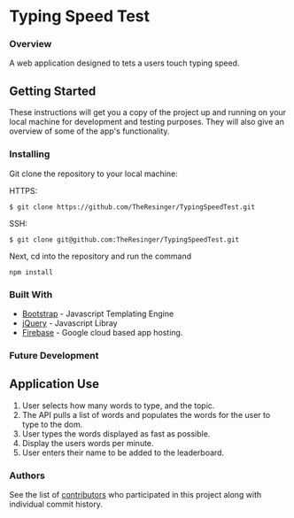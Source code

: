 # Typing Speed Test

### Overview

A web application designed to tets a users touch typing speed.

## Getting Started

These instructions will get you a copy of the project up and running on your local machine for development and testing purposes. They will also give an overview of some of the app's functionality. 

### Installing

Git clone the repository to your local machine:

HTTPS: 
```
$ git clone https://github.com/TheResinger/TypingSpeedTest.git
```
SSH:
```
$ git clone git@github.com:TheResinger/TypingSpeedTest.git
```

Next, cd into the repository and run the command
```
npm install
```

### Built With

* [Bootstrap](https://handlebarsjs.com/) - Javascript Templating Engine
* [jQuery](https://jquery.com/) - Javascript Libray
* [Firebase](https://firebase.google.com/) - Google cloud based app hosting.

### Future Development

## Application Use

1. User selects how many words to type, and the topic.
2. The API pulls a list of words and populates the words for the user to type to the dom.
3. User types the words displayed as fast as possible.
4. Display the users words per minute.
5. User enters their name to be added to the leaderboard.

### Authors

See the list of [contributors](https://github.com/TheResinger/TypingSpeedTest/graphs/contributors) who participated in this project along with individual commit history. 